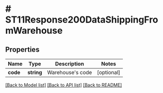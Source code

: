 # # ST11Response200DataShippingFromWarehouse

## Properties

Name | Type | Description | Notes
------------ | ------------- | ------------- | -------------
**code** | **string** | Warehouse&#39;s code | [optional]

[[Back to Model list]](../../README.md#models) [[Back to API list]](../../README.md#endpoints) [[Back to README]](../../README.md)
